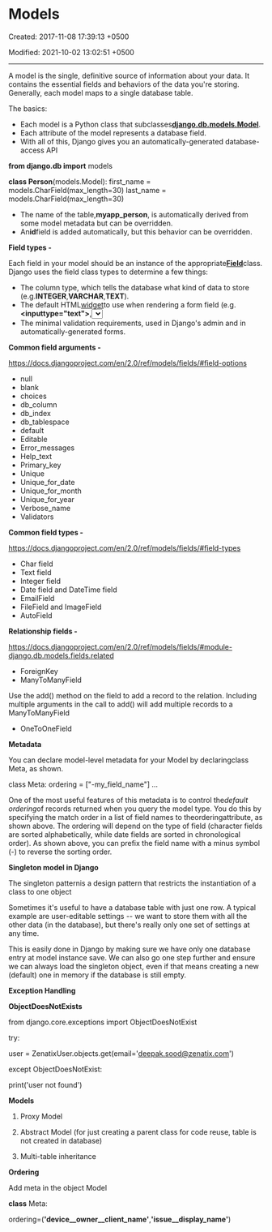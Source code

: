 # Models

Created: 2017-11-08 17:39:13 +0500

Modified: 2021-10-02 13:02:51 +0500

---

A model is the single, definitive source of information about your data. It contains the essential fields and behaviors of the data you're storing. Generally, each model maps to a single database table.



The basics:
-   Each model is a Python class that subclasses[**django.db.models.Model**](https://docs.djangoproject.com/en/1.11/ref/models/instances/#django.db.models.Model).
-   Each attribute of the model represents a database field.
-   With all of this, Django gives you an automatically-generated database-access API



**from django.db import** models

**class Person**(models.Model):
first_name = models.CharField(max_length=30)
last_name = models.CharField(max_length=30)
-   The name of the table,**myapp_person**, is automatically derived from some model metadata but can be overridden.
-   An**id**field is added automatically, but this behavior can be overridden.





**Field types -**

Each field in your model should be an instance of the appropriate[**Field**](https://docs.djangoproject.com/en/1.11/ref/models/fields/#django.db.models.Field)class. Django uses the field class types to determine a few things:
-   The column type, which tells the database what kind of data to store (e.g.**INTEGER**,**VARCHAR**,**TEXT**).
-   The default HTML[widget](https://docs.djangoproject.com/en/1.11/ref/forms/widgets/)to use when rendering a form field (e.g.**<inputtype="text">**,**<select>**).
-   The minimal validation requirements, used in Django's admin and in automatically-generated forms.



**Common field arguments -**

<https://docs.djangoproject.com/en/2.0/ref/models/fields/#field-options>
-   null
-   blank
-   choices
-   db_column
-   db_index
-   db_tablespace
-   default
-   Editable
-   Error_messages
-   Help_text
-   Primary_key
-   Unique
-   Unique_for_date
-   Unique_for_month
-   Unique_for_year
-   Verbose_name
-   Validators

**Common field types -**

<https://docs.djangoproject.com/en/2.0/ref/models/fields/#field-types>
-   Char field
-   Text field
-   Integer field
-   Date field and DateTime field
-   EmailField
-   FileField and ImageField
-   AutoField

**Relationship fields -**

<https://docs.djangoproject.com/en/2.0/ref/models/fields/#module-django.db.models.fields.related>
-   ForeignKey
-   ManyToManyField

Use the add() method on the field to add a record to the relation. Including multiple arguments in the call to add() will add multiple records to a ManyToManyField
-   OneToOneField

**Metadata**

You can declare model-level metadata for your Model by declaringclass Meta, as shown.

class Meta:
ordering = ["-my_field_name"]
...

One of the most useful features of this metadata is to control the*default ordering*of records returned when you query the model type. You do this by specifying the match order in a list of field names to theorderingattribute, as shown above. The ordering will depend on the type of field (character fields are sorted alphabetically, while date fields are sorted in chronological order). As shown above, you can prefix the field name with a minus symbol (-) to reverse the sorting order.

**Singleton model in Django**

The singleton patternis a design pattern that restricts the instantiation of a class to one object



Sometimes it's useful to have a database table with just one row. A typical example are user-editable settings -- we want to store them with all the other data (in the database), but there's really only one set of settings at any time.

This is easily done in Django by making sure we have only one database entry at model instance save. We can also go one step further and ensure we can always load the singleton object, even if that means creating a new (default) one in memory if the database is still empty.



**Exception Handling**

**ObjectDoesNotExists**

from django.core.exceptions import ObjectDoesNotExist

try:

user = ZenatixUser.objects.get(email='deepak.sood@zenatix.com')

except ObjectDoesNotExist:

print('user not found')



**Models**

1.  Proxy Model

2.  Abstract Model (for just creating a parent class for code reuse, table is not created in database)

3.  Multi-table inheritance



**Ordering**

Add meta in the object Model

**class** Meta:

ordering=(**'device__owner__client_name'**,**'issue__display_name'**)
